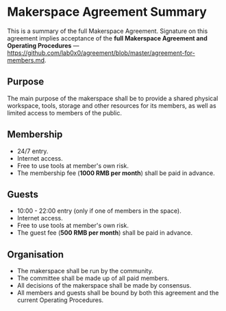 Makerspace Agreement Summary
============================

This is a summary of the full Makerspace Agreement. Signature on this agreement implies acceptance of the **full Makerspace Agreement and Operating Procedures** — https://github.com/lab0x0/agreement/blob/master/agreement-for-members.md.

Purpose
-------
The main purpose of the makerspace shall be to provide a shared physical workspace, tools, storage and other resources for its members, as well as limited access to members of the public.

Membership
----------
- 24/7 entry.
- Internet access.
- Free to use tools at member's own risk.
- The membership fee (**1000 RMB per month**) shall be paid in advance.

Guests
----------
- 10:00 - 22:00 entry (only if one of members in the space).
- Internet access.
- Free to use tools at member's own risk.
- The guest fee (**500 RMB per month**) shall be paid in advance.

Organisation
------------
- The makerspace shall be run by the community.
- The committee shall be made up of all paid members.
- All decisions of the makerspace shall be made by consensus.
- All members and guests shall be bound by both this agreement and the current Operating Procedures.







